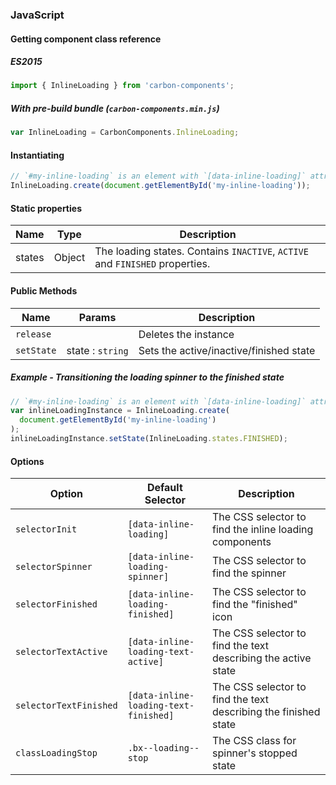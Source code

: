 ### JavaScript

#### Getting component class reference

##### ES2015

```javascript
import { InlineLoading } from 'carbon-components';
```

##### With pre-build bundle (`carbon-components.min.js`)

```javascript
var InlineLoading = CarbonComponents.InlineLoading;
```

#### Instantiating

```javascript
// `#my-inline-loading` is an element with `[data-inline-loading]` attribute
InlineLoading.create(document.getElementById('my-inline-loading'));
```

#### Static properties

| Name   | Type   | Description                                                                  |
| ------ | ------ | ---------------------------------------------------------------------------- |
| states | Object | The loading states. Contains `INACTIVE`, `ACTIVE` and `FINISHED` properties. |

#### Public Methods

| Name       | Params           | Description                             |
| ---------- | ---------------- | --------------------------------------- |
| `release`  |                  | Deletes the instance                    |
| `setState` | state : `string` | Sets the active/inactive/finished state |

##### Example - Transitioning the loading spinner to the finished state

```javascript
// `#my-inline-loading` is an element with `[data-inline-loading]` attribute
var inlineLoadingInstance = InlineLoading.create(
  document.getElementById('my-inline-loading')
);
inlineLoadingInstance.setState(InlineLoading.states.FINISHED);
```

#### Options

| Option                 | Default Selector                      | Description                                                     |
| ---------------------- | ------------------------------------- | --------------------------------------------------------------- |
| `selectorInit`         | `[data-inline-loading]`               | The CSS selector to find the inline loading components          |
| `selectorSpinner`      | `[data-inline-loading-spinner]`       | The CSS selector to find the spinner                            |
| `selectorFinished`     | `[data-inline-loading-finished]`      | The CSS selector to find the "finished" icon                    |
| `selectorTextActive`   | `[data-inline-loading-text-active]`   | The CSS selector to find the text describing the active state   |
| `selectorTextFinished` | `[data-inline-loading-text-finished]` | The CSS selector to find the text describing the finished state |
| `classLoadingStop`     | `.bx--loading--stop`                  | The CSS class for spinner's stopped state                       |
